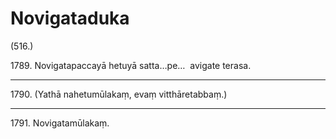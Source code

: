 

# Novigataduka





(516.)

1789\. Novigatapaccayā hetuyā satta…pe…  avigate terasa.

---

1790\. (Yathā nahetumūlakaṃ, evaṃ vitthāretabbaṃ.)



---

1791\. Novigatamūlakaṃ.






